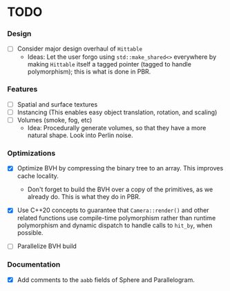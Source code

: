 # TODO

### Design
- [ ] Consider major design overhaul of `Hittable`
    - Ideas: Let the user forgo using `std::make_shared<>` everywhere by making `Hittable` itself a tagged pointer (tagged to handle polymorphism); this is what is done in PBR.

### Features
- [ ] Spatial and surface textures
- [ ] Instancing (This enables easy object translation, rotation, and scaling)
- [ ] Volumes (smoke, fog, etc)
    - Idea: Procedurally generate volumes, so that they have a more natural shape. Look into Perlin noise.

### Optimizations
- [X] Optimize BVH by compressing the binary tree to an array. This improves cache locality.
    - Don't forget to build the BVH over a copy of the primitives, as we already do. This is what they do in PBR.
- [X] Use C++20 concepts to guarantee that `Camera::render()` and other related functions use compile-time polymorphism rather than runtime polymorphism and dynamic dispatch to handle calls to `hit_by`, when possible.
- [ ] Parallelize BVH build


### Documentation
- [x] Add comments to the `aabb` fields of Sphere and Parallelogram.
